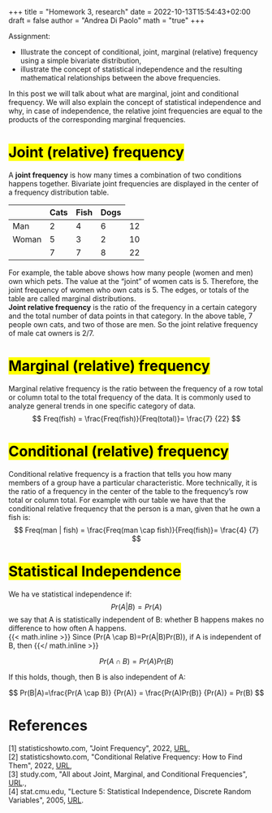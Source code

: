 +++
title = "Homework 3, research"
date = 2022-10-13T15:54:43+02:00
draft = false
author = "Andrea Di Paolo"
math = "true"
+++

Assignment:
<ul>
    <li> Illustrate the concept of conditional, joint, marginal (relative) frequency using a simple bivariate distribution, </li>
    <li> illustrate the concept of statistical independence and the resulting mathematical relationships between the above frequencies.</li>
</ul>
<!--more-->
In this post we will talk about what are marginal, joint and conditional frequency. We will also explain the concept of statistical independence and why, in case of independence, the relative joint frequencies are equal to the products of the corresponding marginal frequencies.

# <mark> Joint (relative) frequency </mark>
A **joint frequency** is how many times a combination of two conditions happens together.
Bivariate joint frequencies are displayed in the center of a frequency distribution table.


<table>
    <thead>
        <tr>
            <th></th>
            <th> Cats </th>
            <th> Fish </th>
            <th> Dogs </th>
        </tr>
    </thead>
    <tbody>
        <tr>
            <td> Man </td>
            <td> 2 </td>
            <td> 4 </td>
            <td> 6 </td>
            <td> 12 </td>
        </tr>
        <tr>
            <td>Woman</td>
            <td> 5 </td>
            <td> 3 </td>
            <td> 2 </td>
            <td> 10 </td>
        </tr>
        <tr>
            <td></td>
            <td> 7 </td>
            <td> 7 </td>
            <td> 8 </td>
            <td> 22 </td>
        </tr>
    </tbody>
</table>

 For example, the table above shows how many people (women and men) own which pets. The value at the “joint” of women cats is 5. Therefore, the joint frequency of women who own cats is 5. The edges, or totals of the table are called marginal distributions. </br>
 **Joint relative frequency** is the ratio of the frequency in a certain category and the total number of data points in that category. In the above table, 7 people own cats, and two of those are men. So the joint relative frequency of male cat owners is 2/7.
# <mark> Marginal (relative) frequency </mark>
Marginal relative frequency is the ratio between the frequency of a row total or column total to the total frequency of the data. It is commonly used to analyze general trends in one specific category of data.
$$
    Freq(fish) = \frac{Freq(fish)}{Freq(total)}= \frac{7} {22}
$$
# <mark> Conditional (relative) frequency </mark>
Conditional relative frequency is a fraction that tells you how many members of a group have a particular characteristic. More technically, it is the ratio of a frequency in the center of the table to the frequency’s row total or column total.
For example with our table we have that the conditional relative frequency that the person is a man, given that he own a fish is:
$$
    Freq(man | fish) = \frac{Freq(man \cap fish)}{Freq(fish)}= \frac{4} {7}
$$
# <mark> Statistical Independence </mark>
We ha ve statistical independence if:
$$
    Pr(A|B)=Pr(A)
$$
we say that A is statistically independent of B: whether B happens makes no difference to how often A happens. <br>
{{< math.inline >}}
Since \(Pr(A \cap B)=Pr(A|B)Pr(B)\), if A is independent of B, then
{{</ math.inline >}}

$$
    Pr(A \cap B) = Pr(A)Pr(B)
$$

If this holds, though, then B is also independent of A:

$$
    Pr(B|A)=\frac{Pr(A \cap B)} {Pr(A)} = \frac{Pr(A)Pr(B)} {Pr(A)} = Pr(B)
$$

# References
[1] statisticshowto.com, "Joint Frequency", 2022, [URL](https://www.statisticshowto.com/joint-frequency/), <br>
[2] statisticshowto.com, "Conditional Relative Frequency: How to Find Them", 2022, [URL](https://www.statisticshowto.com/conditional-relative-frequency/), <br>
[3] study.com, "All about Joint, Marginal, and Conditional Frequencies", [URL](https://study.com/learn/lesson/conditional-joint-marginal-relative-frequency-overview-comparison-examples.html#:~:text=%2C%20or%202%25.-,What%20is%20Marginal%20Relative%20Frequency%3F,one%20specific%20category%20of%20data.)., <br>
[4] stat.cmu.edu, "Lecture 5: Statistical Independence, Discrete Random Variables", 2005, [URL](https://www.stat.cmu.edu/~cshalizi/36-220/lecture-5.pdf).
